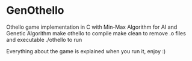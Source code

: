 # GenOthello
Othello game implementation in C with Min-Max Algorithm for AI and Genetic Algorithm 
make othello to compile
make clean to remove .o files and executable
./othello to run

Everything about the game is explained when you run it, enjoy :)

